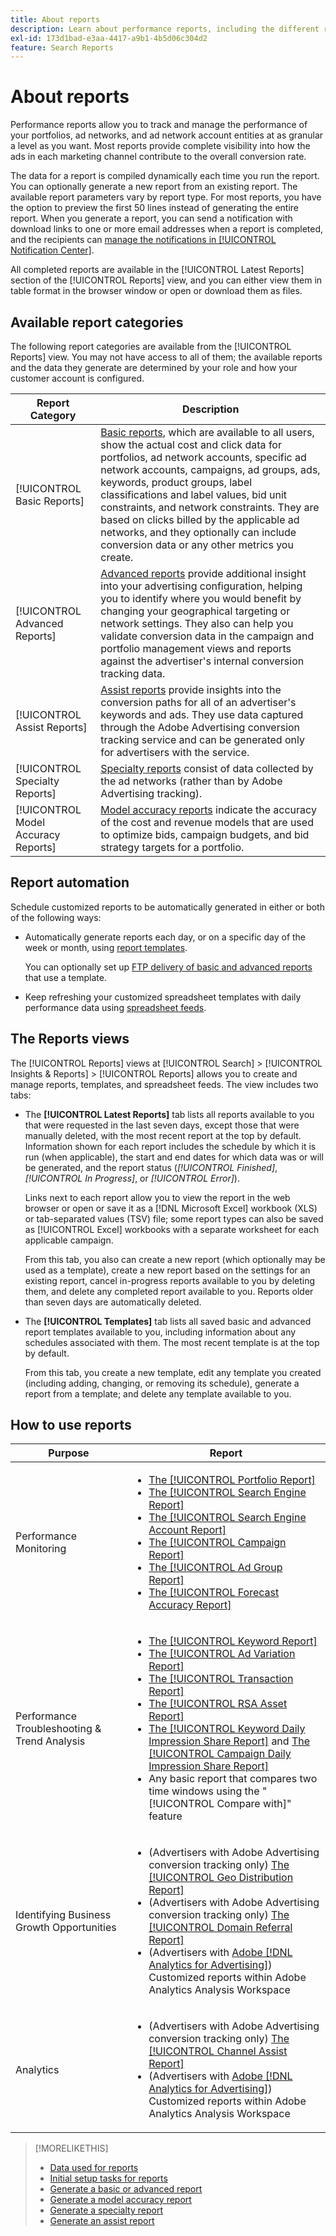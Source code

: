 ```yaml
---
title: About reports
description: Learn about performance reports, including the different report types available and how to automate reports.
exl-id: 173d1bad-e3aa-4417-a9b1-4b5d06c304d2
feature: Search Reports
---
```

# About reports

Performance reports allow you to track and manage the performance of your portfolios, ad networks, and ad network account entities at as granular a level as you want. Most reports provide complete visibility into how the ads in each marketing channel contribute to the overall conversion rate. 

The data for a report is compiled dynamically each time you run the report. You can optionally generate a new report from an existing report. The available report parameters vary by report type. For most reports, you have the option to preview the first 50 lines instead of generating the entire report. When you generate a report, you can send a notification with download links to one or more email addresses when a report is completed, and the recipients can [manage the notifications in [!UICONTROL Notification Center]](/help/search-social-commerce/notifications/notification-about.md).

All completed reports are available in the [!UICONTROL Latest Reports] section of the [!UICONTROL Reports] view, and you can either view them in table format in the browser window or open or download them as files.

## Available report categories

The following report categories are available from the [!UICONTROL Reports] view. You may not have access to all of them; the available reports and the data they generate are determined by your role and how your customer account is configured.

| Report Category | Description |
| ----| ---- |
| [!UICONTROL Basic Reports] | [Basic reports](/help/search-social-commerce/reports/management/basic-advanced/basic-advanced-report-about.md), which are available to all users, show the actual cost and click data for portfolios, ad network accounts, specific ad network accounts, campaigns, ad groups, ads, keywords, product groups, label classifications and label values, bid unit constraints, and network constraints. They are based on clicks billed by the applicable ad networks, and they optionally can include conversion data or any other metrics you create. |
| [!UICONTROL Advanced Reports] | [Advanced reports](/help/search-social-commerce/reports/management/basic-advanced/basic-advanced-report-about.md) provide additional insight into your advertising configuration, helping you to identify where you would benefit by changing your geographical targeting or network settings. They also can help you validate conversion data in the campaign and portfolio management views and reports against the advertiser's internal conversion tracking data. |
| [!UICONTROL Assist Reports] | [Assist reports](/help/search-social-commerce/reports/management/assist/assist-report-about.md) provide insights into the conversion paths for all of an advertiser's keywords and ads. They use data captured through the Adobe Advertising conversion tracking service and can be generated only for advertisers with the service. |
| [!UICONTROL Specialty Reports] | [Specialty reports](/help/search-social-commerce/reports/management/specialty/specialty-report-about.md) consist of data collected by the ad networks (rather than by Adobe Advertising tracking). |
| [!UICONTROL Model Accuracy Reports] | [Model accuracy reports](/help/search-social-commerce/reports/management/model-accuracy/model-accuracy-report-about.md) indicate the accuracy of the cost and revenue models that are used to optimize bids, campaign budgets, and bid strategy targets for a portfolio. |

## Report automation

Schedule customized reports to be automatically generated in either or both of the following ways:

* Automatically generate reports each day, or on a specific day of the week or month, using [report templates](/help/search-social-commerce/reports/automation/templates/template-about.md).
  
  You can optionally set up [FTP delivery of basic and advanced reports](/help/search-social-commerce/reports/automation/ftp-reports.md) that use a template.

* Keep refreshing your customized spreadsheet templates with daily performance data using [spreadsheet feeds](/help/search-social-commerce/reports/automation/spreadsheet-feeds/spreadsheet-feed-about.md).

## The Reports views

The [!UICONTROL Reports] views at [!UICONTROL Search] > [!UICONTROL Insights & Reports] > [!UICONTROL Reports] allows you to create and manage reports, templates, and spreadsheet feeds. The view includes two tabs:

* The **[!UICONTROL Latest Reports]** tab lists all reports available to you that were requested in the last seven days, except those that were manually deleted, with the most recent report at the top by default. Information shown for each report includes the schedule by which it is run (when applicable), the start and end dates for which data was or will be generated, and the report status (*[!UICONTROL Finished]*, *[!UICONTROL In Progress]*, or *[!UICONTROL Error]*).
  
  Links next to each report allow you to view the report in the web browser or open or save it as a [!DNL Microsoft Excel] workbook (XLS) or tab-separated values (TSV) file; some report types can also be saved as [!UICONTROL Excel] workbooks with a separate worksheet for each applicable campaign.
  
  From this tab, you also can create a new report (which optionally may be used as a template), create a new report based on the settings for an existing report, cancel in-progress reports available to you by deleting them, and delete any completed report available to you. Reports older than seven days are automatically deleted.

* The **[!UICONTROL Templates]** tab lists all saved basic and advanced report templates available to you, including information about any schedules associated with them. The most recent template is at the top by default.
  
  From this tab, you create a new template, edit any template you created (including adding, changing, or removing its schedule), generate a report from a template; and delete any template available to you.

## How to use reports

| Purpose | Report |
| ---- | ---- |
| Performance Monitoring | <ul><li>[The [!UICONTROL Portfolio Report]](/help/search-social-commerce/reports/management/basic-advanced/portfolio-report.md)</li><li>[The [!UICONTROL Search Engine Report]](/help/search-social-commerce/reports/management/basic-advanced/search-engine-report.md)</li><li>[The [!UICONTROL Search Engine Account Report]](/help/search-social-commerce/reports/management/basic-advanced/search-engine-account-report.md)</li><li>[The [!UICONTROL Campaign Report]](/help/search-social-commerce/reports/management/basic-advanced/campaign-report.md)</li><li>[The [!UICONTROL Ad Group Report]](/help/search-social-commerce/reports/management/basic-advanced/ad-group-report.md)</li><li>[The [!UICONTROL Forecast Accuracy Report]](/help/search-social-commerce/reports/management/model-accuracy/forecast-accuracy-report.md)</li></ul> |
| Performance Troubleshooting & Trend Analysis | <ul><li>[The [!UICONTROL Keyword Report]](/help/search-social-commerce/reports/management/basic-advanced/keyword-report.md)</li><li>[The [!UICONTROL Ad Variation Report]](/help/search-social-commerce/reports/management/basic-advanced/ad-variation-report.md)</li><li>[The [!UICONTROL Transaction Report]](/help/search-social-commerce/reports/management/basic-advanced/transaction-report.md)</li><li>[The [!UICONTROL RSA Asset Report]](/help/search-social-commerce/reports/management/specialty/rsa-asset-report.md)</li><li>[The [!UICONTROL Keyword Daily Impression Share Report]](/help/search-social-commerce/reports/management/specialty/keyword-daily-impression-share-report.md) and [The [!UICONTROL Campaign Daily Impression Share Report]](/help/search-social-commerce/reports/management/specialty/campaign-daily-impression-share-report.md)</li><li>Any basic report that compares two time windows using the "[!UICONTROL Compare with]" feature</li></ul> |
| Identifying Business Growth Opportunities | <ul><li>(Advertisers with Adobe Advertising conversion tracking only) [The [!UICONTROL Geo Distribution Report]](/help/search-social-commerce/reports/management/basic-advanced/geo-distribution-report.md)</li><li>(Advertisers with Adobe Advertising conversion tracking only) [The [!UICONTROL Domain Referral Report]](/help/search-social-commerce/reports/management/basic-advanced/domain-referral-report.md)</li><li>(Advertisers with [Adobe [!DNL Analytics for Advertising]](https://experienceleague.adobe.com/docs/advertising/integrations/analytics/overview.html)) Customized reports within Adobe Analytics Analysis Workspace</li></ul> |
| Analytics | <ul><li>(Advertisers with Adobe Advertising conversion tracking only) [The [!UICONTROL Channel Assist Report]](/help/search-social-commerce/reports/management/assist/channel-assist-report.md)</li><li>(Advertisers with [Adobe [!DNL Analytics for Advertising]](https://experienceleague.adobe.com/docs/advertising/integrations/analytics/overview.html)) Customized reports within Adobe Analytics Analysis Workspace</li></ul> |

>[!MORELIKETHIS]
>
>* [Data used for reports](data-used-for-reports.md)
>* [Initial setup tasks for reports](initial-setup.md)
>* [Generate a basic or advanced report](/help/search-social-commerce/reports/management/basic-advanced/basic-advanced-report-generate.md)
>* [Generate a model accuracy report](/help/search-social-commerce/reports/management/model-accuracy/model-accuracy-report-generate.md)
>* [Generate a specialty report](/help/search-social-commerce/reports/management/specialty/specialty-report-generate.md)
>* [Generate an assist report](/help/search-social-commerce/reports/management/assist/assist-report-generate.md)
